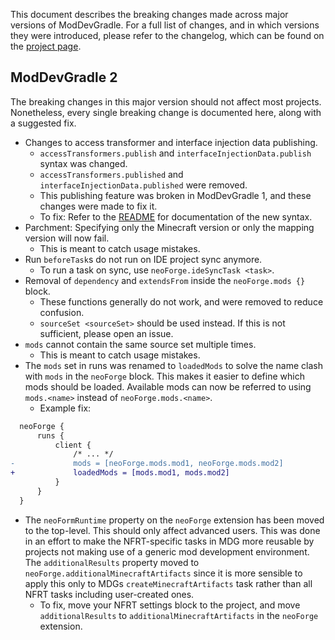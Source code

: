This document describes the breaking changes made across major versions of ModDevGradle.
For a full list of changes, and in which versions they were introduced,
please refer to the changelog, which can be found on the [project page](https://projects.neoforged.net/neoforged/moddevgradle).

## ModDevGradle 2
The breaking changes in this major version should not affect most projects.
Nonetheless, every single breaking change is documented here, along with a suggested fix.

- Changes to access transformer and interface injection data publishing.
  - `accessTransformers.publish` and `interfaceInjectionData.publish` syntax was changed.
  - `accessTransformers.published` and `interfaceInjectionData.published` were removed.
  - This publishing feature was broken in ModDevGradle 1, and these changes were made to fix it.
  - To fix: Refer to the [README](README.md#publication-of-access-transformers) for documentation of the new syntax.
- Parchment: Specifying only the Minecraft version or only the mapping version will now fail.
  - This is meant to catch usage mistakes.
- Run `beforeTask`s do not run on IDE project sync anymore.
  - To run a task on sync, use `neoForge.ideSyncTask <task>`.
- Removal of `dependency` and `extendsFrom` inside the `neoForge.mods {}` block.
  - These functions generally do not work, and were removed to reduce confusion.
  - `sourceSet <sourceSet>` should be used instead. If this is not sufficient, please open an issue.
- `mods` cannot contain the same source set multiple times.
  - This is meant to catch usage mistakes.
- The `mods` set in runs was renamed to `loadedMods` to solve the name clash with `mods` in the `neoForge` block. This makes it easier to define which mods should be loaded. Available mods can now be referred to using `mods.<name>` instead of `neoForge.mods.<name>`.
  - Example fix:
```diff
  neoForge {
      runs {
          client {
              /* ... */
-             mods = [neoForge.mods.mod1, neoForge.mods.mod2]
+             loadedMods = [mods.mod1, mods.mod2]
          }
      }
  }
```
- The `neoFormRuntime` property on the `neoForge` extension has been moved to the top-level. This should only affect advanced users. This was done in an effort to make the NFRT-specific tasks in MDG more reusable by projects not making use of a generic mod development environment. The `additionalResults` property moved to `neoForge.additionalMinecraftArtifacts` since it is more sensible to apply this only to MDGs `createMinecraftArtifacts` task rather than all NFRT tasks including user-created ones.
  - To fix, move your NFRT settings block to the project, and move `additionalResults` to `additionalMinecraftArtifacts` in the `neoForge` extension.
  